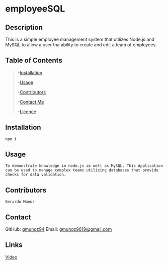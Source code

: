 # employeeSQL

## Description
This is a simple employee management system that utilizes Node.js and MySQL to allow a user tha ability to create and edit a team of employees.

## Table of Contents
> -[Installation](#installation)
>
> -[Usage](#usage)
>
> -[Contributors](#contributors)
>
> -[Contact Me](#contact)
>
> -[Licence](#licence)

## Installation
    npm i

## Usage
    To demonstrate knowledge in node.js as well as MySQL. This Application can be used to manage complex teams utilizing databases that provide checks for data validation.

## Contributors
    Gerardo Munoz

## Contact
GitHub: [gmunoz94](https://github.com/gmunoz94)
Email: [gmunoz9619@gmail.com](mailto:gmunoz9619@gmail.com)
    
## Links
[Video](https://youtu.be/9pvCnMLuKqU)
